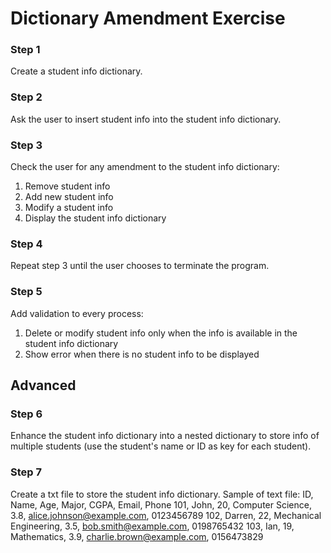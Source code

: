 # Dictionary Amendment Exercise

### Step 1
Create a student info dictionary.

### Step 2
Ask the user to insert student info into the student info dictionary.

### Step 3
Check the user for any amendment to the student info dictionary:
1) Remove student info
2) Add new student info
3) Modify a student info
4) Display the student info dictionary

### Step 4
Repeat step 3 until the user chooses to terminate the program.

### Step 5
Add validation to every process:
1) Delete or modify student info only when the info is available in the student info dictionary
2) Show error when there is no student info to be displayed

## Advanced
### Step 6
Enhance the student info dictionary into a nested dictionary to store info of multiple students (use the student's name or ID as key for each student).

### Step 7
Create a txt file to store the student info dictionary.
Sample of text file:
ID, Name, Age, Major, CGPA, Email, Phone
101, John, 20, Computer Science, 3.8, alice.johnson@example.com, 0123456789
102, Darren, 22, Mechanical Engineering, 3.5, bob.smith@example.com, 0198765432
103, Ian, 19, Mathematics, 3.9, charlie.brown@example.com, 0156473829
